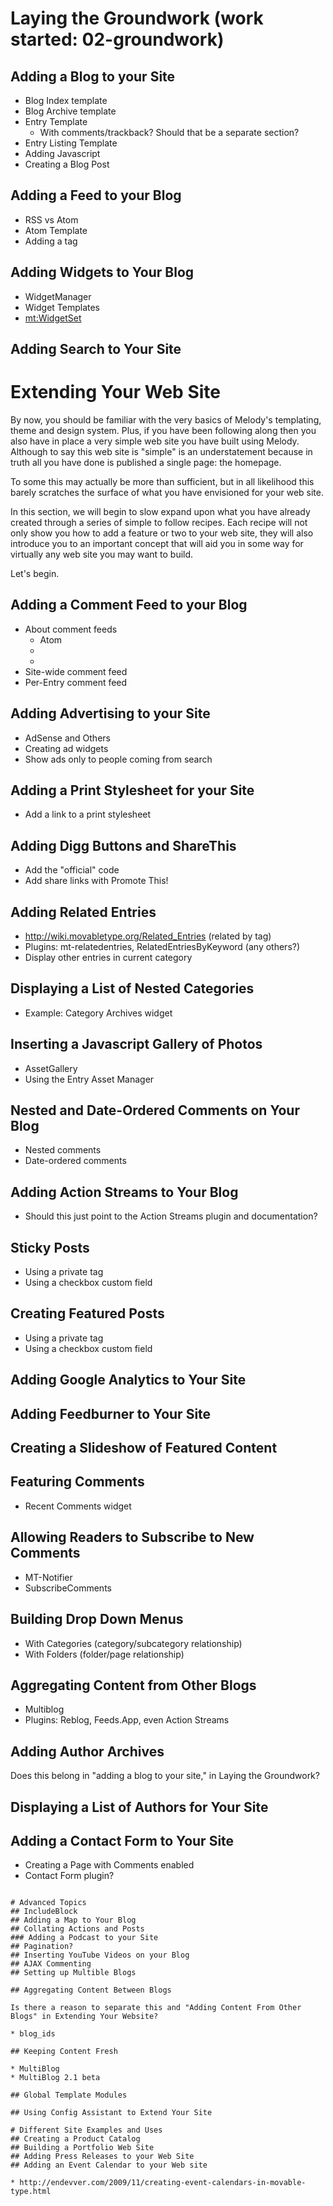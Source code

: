 # Laying the Groundwork (work started: 02-groundwork)

## Adding a Blog to your Site

* Blog Index template
* Blog Archive template
* Entry Template
    * With comments/trackback? Should that be a separate section?
* Entry Listing Template
* Adding Javascript
* Creating a Blog Post

## Adding a Feed to your Blog

* RSS vs Atom
* Atom Template
* Adding a <link rel="alternate"> tag

## Adding Widgets to Your Blog

* WidgetManager
* Widget Templates
* <mt:WidgetSet>

## Adding Search to Your Site

# Extending Your Web Site

By now, you should be familiar with the very basics of Melody's templating, theme and design system. Plus, if you have been following along then you also have in place a very simple web site you have built using Melody. Although to say this web site is "simple" is an understatement because in truth all you have done is published a single page: the homepage. 

To some this may actually be more than sufficient, but in all likelihood this barely scratches the surface of what you have envisioned for your web site. 

In this section, we will begin to slow expand upon what you have already created through a series of simple to follow recipes. Each recipe will not only show you how to add a feature or two to your web site, they will also introduce you to an important concept that will aid you in some way for virtually any web site you may want to build.

Let's begin.

## Adding a Comment Feed to your Blog

* About comment feeds
  * Atom
  * <in-reply-to>
  * <link rel="replies">
* Site-wide comment feed
* Per-Entry comment feed

## Adding Advertising to your Site

* AdSense and Others
* Creating ad widgets
* Show ads only to people coming from search

## Adding a Print Stylesheet for your Site

* Add a link to a print stylesheet

## Adding Digg Buttons and ShareThis

* Add the "official" code
* Add share links with Promote This!

## Adding Related Entries

* http://wiki.movabletype.org/Related_Entries (related by tag)
* Plugins: mt-relatedentries, RelatedEntriesByKeyword (any others?)
* Display other entries in current category

## Displaying a List of Nested Categories

* Example: Category Archives widget

## Inserting a Javascript Gallery of Photos

* AssetGallery
* Using the Entry Asset Manager

## Nested and Date-Ordered Comments on Your Blog

* Nested comments
* Date-ordered comments

## Adding Action Streams to Your Blog

* Should this just point to the Action Streams plugin and documentation?

## Sticky Posts

* Using a private tag
* Using a checkbox custom field

## Creating Featured Posts

* Using a private tag
* Using a checkbox custom field

## Adding Google Analytics to Your Site
## Adding Feedburner to Your Site
## Creating a Slideshow of Featured Content
## Featuring Comments

* Recent Comments widget

## Allowing Readers to Subscribe to New Comments

* MT-Notifier
* SubscribeComments

## Building Drop Down Menus

* With Categories (category/subcategory relationship)
* With Folders (folder/page relationship)

## Aggregating Content from Other Blogs

* Multiblog
* Plugins: Reblog, Feeds.App, even Action Streams

## Adding Author Archives

Does this belong in "adding a blog to your site," in Laying the Groundwork?

## Displaying a List of Authors for Your Site

## Adding a Contact Form to Your Site

* Creating a Page with Comments enabled
* Contact Form plugin?

~~~~~~~~~~~~~~~~~~~~~~~~~~~~~~~~~~~~~~~~~~~~~~~~~~~~

# Advanced Topics
## IncludeBlock
## Adding a Map to Your Blog
## Collating Actions and Posts
### Adding a Podcast to your Site
## Pagination?
## Inserting YouTube Videos on your Blog
## AJAX Commenting
## Setting up Multible Blogs

## Aggregating Content Between Blogs

Is there a reason to separate this and "Adding Content From Other Blogs" in Extending Your Website?

* blog_ids

## Keeping Content Fresh 

* MultiBlog
* MultiBlog 2.1 beta

## Global Template Modules

## Using Config Assistant to Extend Your Site

# Different Site Examples and Uses
## Creating a Product Catalog
## Building a Portfolio Web Site
## Adding Press Releases to your Web Site
## Adding an Event Calendar to your Web site

* http://endevver.com/2009/11/creating-event-calendars-in-movable-type.html

